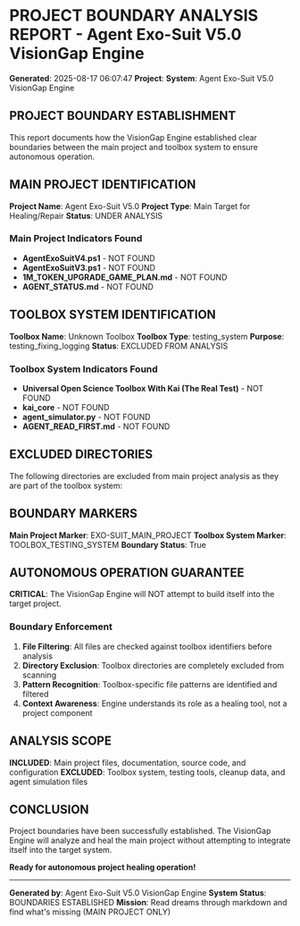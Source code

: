 # PROJECT BOUNDARY ANALYSIS REPORT - Agent Exo-Suit V5.0 VisionGap Engine

**Generated**: 2025-08-17 06:07:47
**Project**: 
**System**: Agent Exo-Suit V5.0 VisionGap Engine

## PROJECT BOUNDARY ESTABLISHMENT

This report documents how the VisionGap Engine established clear boundaries between the main project and toolbox system to ensure autonomous operation.

## MAIN PROJECT IDENTIFICATION

**Project Name**: Agent Exo-Suit V5.0
**Project Type**: Main Target for Healing/Repair
**Status**: UNDER ANALYSIS

### Main Project Indicators Found
- **AgentExoSuitV4.ps1** - NOT FOUND
- **AgentExoSuitV3.ps1** - NOT FOUND
- **1M_TOKEN_UPGRADE_GAME_PLAN.md** - NOT FOUND
- **AGENT_STATUS.md** - NOT FOUND

## TOOLBOX SYSTEM IDENTIFICATION

**Toolbox Name**: Unknown Toolbox
**Toolbox Type**: testing_system
**Purpose**: testing_fixing_logging
**Status**: EXCLUDED FROM ANALYSIS

### Toolbox System Indicators Found
- **Universal Open Science Toolbox With Kai (The Real Test)** - NOT FOUND
- **kai_core** - NOT FOUND
- **agent_simulator.py** - NOT FOUND
- **AGENT_READ_FIRST.md** - NOT FOUND

## EXCLUDED DIRECTORIES

The following directories are excluded from main project analysis as they are part of the toolbox system:


## BOUNDARY MARKERS

**Main Project Marker**: EXO-SUIT_MAIN_PROJECT
**Toolbox System Marker**: TOOLBOX_TESTING_SYSTEM
**Boundary Status**: True

## AUTONOMOUS OPERATION GUARANTEE

**CRITICAL**: The VisionGap Engine will NOT attempt to build itself into the target project.

### Boundary Enforcement
1. **File Filtering**: All files are checked against toolbox identifiers before analysis
2. **Directory Exclusion**: Toolbox directories are completely excluded from scanning
3. **Pattern Recognition**: Toolbox-specific file patterns are identified and filtered
4. **Context Awareness**: Engine understands its role as a healing tool, not a project component

## ANALYSIS SCOPE

**INCLUDED**: Main project files, documentation, source code, and configuration
**EXCLUDED**: Toolbox system, testing tools, cleanup data, and agent simulation files

## CONCLUSION

Project boundaries have been successfully established. The VisionGap Engine will analyze and heal the main project without attempting to integrate itself into the target system.

**Ready for autonomous project healing operation!**

---
**Generated by**: Agent Exo-Suit V5.0 VisionGap Engine
**System Status**: BOUNDARIES ESTABLISHED
**Mission**: Read dreams through markdown and find what's missing (MAIN PROJECT ONLY)
